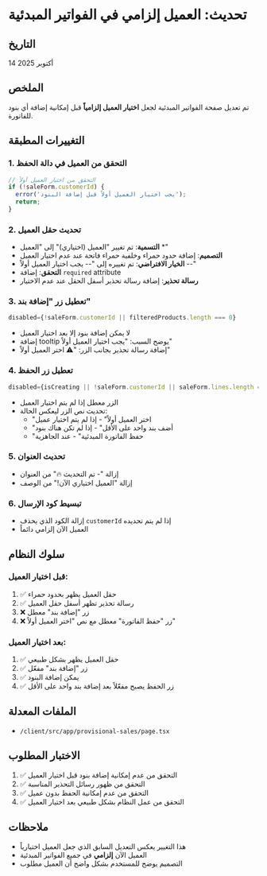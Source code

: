 # تحديث: العميل إلزامي في الفواتير المبدئية

## التاريخ
14 أكتوبر 2025

## الملخص
تم تعديل صفحة الفواتير المبدئية لجعل **اختيار العميل إلزامياً** قبل إمكانية إضافة أي بنود للفاتورة.

## التغييرات المطبقة

### 1. التحقق من العميل في دالة الحفظ
```typescript
// التحقق من اختيار العميل أولاً
if (!saleForm.customerId) {
  error('يجب اختيار العميل أولاً قبل إضافة البنود');
  return;
}
```

### 2. تحديث حقل العميل
- **التسمية**: تم تغيير "العميل (اختياري)" إلى "العميل *"
- **التصميم**: إضافة حدود حمراء وخلفية حمراء فاتحة عند عدم اختيار العميل
- **الخيار الافتراضي**: تم تغييره إلى "-- يجب اختيار العميل أولاً --"
- **التحقق**: إضافة `required` attribute
- **رسالة تحذير**: إضافة رسالة تحذير أسفل الحقل عند عدم الاختيار

### 3. تعطيل زر "إضافة بند"
```typescript
disabled={!saleForm.customerId || filteredProducts.length === 0}
```
- لا يمكن إضافة بنود إلا بعد اختيار العميل
- إضافة tooltip يوضح السبب: "يجب اختيار العميل أولاً"
- إضافة رسالة تحذير بجانب الزر: "⚠️ اختر العميل أولاً"

### 4. تعطيل زر الحفظ
```typescript
disabled={isCreating || !saleForm.customerId || saleForm.lines.length === 0}
```
- الزر معطل إذا لم يتم اختيار العميل
- تحديث نص الزر ليعكس الحالة:
  - "اختر العميل أولاً" - إذا لم يتم اختيار عميل
  - "أضف بند واحد على الأقل" - إذا لم تكن هناك بنود
  - "حفظ الفاتورة المبدئية" - عند الجاهزية

### 5. تحديث العنوان
- إزالة "- تم التحديث 🔥" من العنوان
- إزالة "العميل اختياري الآن!" من الوصف

### 6. تبسيط كود الإرسال
- إزالة الكود الذي يحذف `customerId` إذا لم يتم تحديده
- العميل الآن إلزامي دائماً

## سلوك النظام

### قبل اختيار العميل:
1. ✅ حقل العميل يظهر بحدود حمراء
2. ✅ رسالة تحذير تظهر أسفل حقل العميل
3. ❌ زر "إضافة بند" معطل
4. ❌ زر "حفظ الفاتورة" معطل مع نص "اختر العميل أولاً"

### بعد اختيار العميل:
1. ✅ حقل العميل يظهر بشكل طبيعي
2. ✅ زر "إضافة بند" مفعّل
3. ✅ يمكن إضافة البنود
4. ✅ زر الحفظ يصبح مفعّلاً بعد إضافة بند واحد على الأقل

## الملفات المعدلة
- `/client/src/app/provisional-sales/page.tsx`

## الاختبار المطلوب
1. ✅ التحقق من عدم إمكانية إضافة بنود قبل اختيار العميل
2. ✅ التحقق من ظهور رسائل التحذير المناسبة
3. ✅ التحقق من عدم إمكانية الحفظ بدون عميل
4. ✅ التحقق من عمل النظام بشكل طبيعي بعد اختيار العميل

## ملاحظات
- هذا التغيير يعكس التعديل السابق الذي جعل العميل اختيارياً
- العميل الآن **إلزامي** في جميع الفواتير المبدئية
- التصميم يوضح للمستخدم بشكل واضح أن العميل مطلوب
